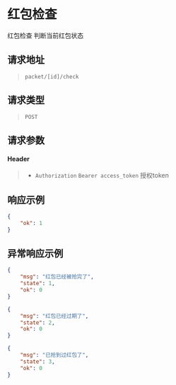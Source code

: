 # 红包检查

红包检查 判断当前红包状态

## 请求地址

> `packet/[id]/check`

## 请求类型

> `POST`

## 请求参数

#### Header

> - `Authorization` `Bearer access_token` 授权token

## 响应示例

```json
{
    "ok": 1
}
```

## 异常响应示例

```json
{
    "msg": "红包已经被抢完了",
    "state": 1,
    "ok": 0
}
```

```json
{
    "msg": "红包已经过期了",
    "state": 2,
    "ok": 0
}
```

```json
{
    "msg": "已抢到过红包了",
    "state": 3,
    "ok": 0
}
```